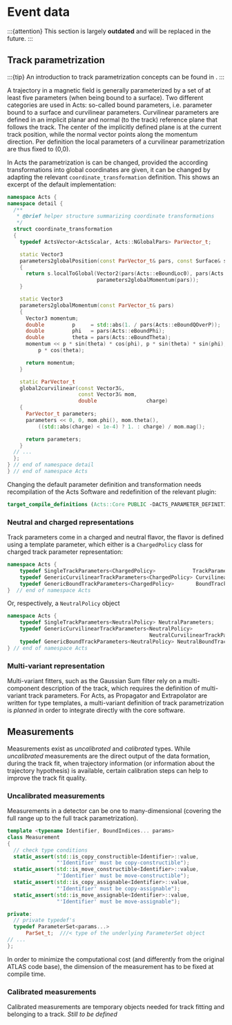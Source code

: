 # Event data

:::{attention}
This section is largely **outdated** and will be replaced in the future.
:::

## Track parametrization

:::{tip}
An introduction to track parametrization concepts can be found in
[](track_parametrization).
:::

A trajectory in a magnetic field is generally parameterized by a set of at least
five parameters (when being bound to a surface). Two different categories are
used in Acts: so-called bound parameters, i.e. parameter bound to a surface and
curvilinear parameters. Curvilinear parameters are defined in an implicit planar
and normal (to the track) reference plane that follows the track. The center of
the implicitly defined plane is at the current track position, while the normal
vector points along the momentum direction. Per definition the local parameters
of a curvilinear parametrization are thus fixed to (0,0).

In Acts the parametrization is can be changed, provided the according
transformations into global coordinates are given, it can be changed by adapting
the relevant `coordinate_transformation` definition. This shows an excerpt of
the default implementation:

```cpp
namespace Acts {
namespace detail {
  /**
   * @brief helper structure summarizing coordinate transformations
   */
  struct coordinate_transformation
  {
    typedef ActsVector<ActsScalar, Acts::NGlobalPars> ParVector_t;

    static Vector3
    parameters2globalPosition(const ParVector_t& pars, const Surface& s)
    {
      return s.localToGlobal(Vector2(pars(Acts::eBoundLoc0), pars(Acts::eBoundLoc1)),
                             parameters2globalMomentum(pars));
    }

    static Vector3
    parameters2globalMomentum(const ParVector_t& pars)
    {
      Vector3 momentum;
      double         p     = std::abs(1. / pars(Acts::eBoundQOverP));
      double         phi   = pars(Acts::eBoundPhi);
      double         theta = pars(Acts::eBoundTheta);
      momentum << p * sin(theta) * cos(phi), p * sin(theta) * sin(phi),
          p * cos(theta);

      return momentum;
    }

    static ParVector_t
    global2curvilinear(const Vector3&,
                       const Vector3& mom,
                       double                charge)
    {
      ParVector_t parameters;
      parameters << 0, 0, mom.phi(), mom.theta(),
          ((std::abs(charge) < 1e-4) ? 1. : charge) / mom.mag();

      return parameters;
    }
  // ...
  };
} // end of namespace detail
} // end of namespace Acts
```

Changing the default parameter definition and transformation needs recompilation
of the Acts Software and redefinition of the relevant plugin:
 
```cmake
target_compile_definitions (Acts::Core PUBLIC -DACTS_PARAMETER_DEFINITIONS_PLUGIN="${ACTS_PARAMETER_DEFINITIONS_PLUGIN}")
```

### Neutral and charged representations

Track parameters come in a charged and neutral flavor, the flavor is defined using a template parameter,
which either is a `ChargedPolicy` class for charged track parameter representation:

```cpp
namespace Acts {
    typedef SingleTrackParameters<ChargedPolicy>            TrackParameters;
    typedef GenericCurvilinearTrackParameters<ChargedPolicy> CurvilinearTrackParameters;
    typedef GenericBoundTrackParameters<ChargedPolicy>       BoundTrackParameters;
}  // end of namespace Acts
```

Or, respectively, a `NeutralPolicy` object

```cpp
namespace Acts {
    typedef SingleTrackParameters<NeutralPolicy> NeutralParameters;
    typedef GenericCurvilinearTrackParameters<NeutralPolicy>
                                              NeutralCurvilinearTrackParameters;
    typedef GenericBoundTrackParameters<NeutralPolicy> NeutralBoundTrackParameters;
} // end of namespace Acts  
```

### Multi-variant representation

Multi-variant fitters, such as the Gaussian Sum filter rely on a multi-component
description of the track, which requires the definition of multi-variant track
parameters. For Acts, as Propagator and Extrapolator are written for type
templates, a multi-variant definition of track parametrization is *planned* in
order to integrate directly with the core software.

## Measurements

Measurements exist as *uncalibrated* and *calibrated* types. While
*uncalibrated* measurements are the direct output of the data formation, during
the track fit, when trajectory information (or information about the trajectory
hypothesis) is available, certain calibration steps can help to improve the
track fit quality.

### Uncalibrated measurements

Measurements in a detector can be one to many-dimensional (covering the full
range up to the full track parametrization).

```cpp
template <typename Identifier, BoundIndices... params>
class Measurement
{
  // check type conditions
  static_assert(std::is_copy_constructible<Identifier>::value,
                "'Identifier' must be copy-constructible");
  static_assert(std::is_move_constructible<Identifier>::value,
                "'Identifier' must be move-constructible");
  static_assert(std::is_copy_assignable<Identifier>::value,
                "'Identifier' must be copy-assignable");
  static_assert(std::is_move_assignable<Identifier>::value,
                "'Identifier' must be move-assignable");

private:
  // private typedef's
  typedef ParameterSet<params...>
      ParSet_t;  ///< type of the underlying ParameterSet object
// ...
};
```
          
In order to minimize the computational cost (and differently from the original
ATLAS code base), the dimension of the measurement has to be fixed at compile
time.          

### Calibrated measurements

Calibrated measurements are temporary objects needed for track fitting and
belonging to a track. *Still to be defined*
